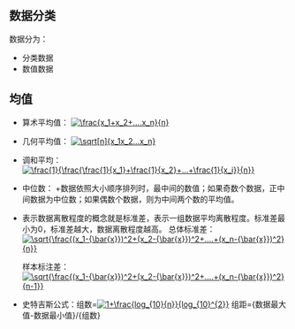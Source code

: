 ## 数据分类 ##
数据分为：

+ 分类数据
+ 数值数据

## 均值 ##

+ 算术平均值：  <a href="https://www.codecogs.com/eqnedit.php?latex=\frac{x_1&plus;x_2&plus;....x_n}{n}" target="_blank"><img src="https://latex.codecogs.com/gif.latex?\frac{x_1&plus;x_2&plus;....x_n}{n}" title="\frac{x_1+x_2+....x_n}{n}" /></a>
+ 几何平均值： <a href="https://www.codecogs.com/eqnedit.php?latex=\sqrt[n]{x_1x_2...x_n}" target="_blank"><img src="https://latex.codecogs.com/gif.latex?\sqrt[n]{x_1x_2...x_n}" title="\sqrt[n]{x_1x_2...x_n}" /></a>

+ 调和平均： <a href="https://www.codecogs.com/eqnedit.php?latex=\frac{1}{\frac{\frac{1}{x_1}&plus;\frac{1}{x_2}&plus;...&plus;\frac{1}{x_i}}{n}}" target="_blank"><img src="https://latex.codecogs.com/gif.latex?\frac{1}{\frac{\frac{1}{x_1}&plus;\frac{1}{x_2}&plus;...&plus;\frac{1}{x_i}}{n}}" title="\frac{1}{\frac{\frac{1}{x_1}+\frac{1}{x_2}+...+\frac{1}{x_i}}{n}}" /></a>

+ 中位数：
+数据依照大小顺序排列时，最中间的数值；如果奇数个数据，正中间数据为中位数；如果偶数个数据，则为中间两个数的平均值。
+ 表示数据离散程度的概念就是标准差，表示一组数据平均离散程度。标准差最小为0，标准差越大，数据离散程度越高。
  总体标准差：<a href="https://www.codecogs.com/eqnedit.php?latex=\sqrt{\frac{(x_1-{\bar{x}})^2&plus;(x_2-{\bar{x}})^2&plus;....&plus;(x_n-{\bar{x}})^2}{n}}" target="_blank"><img src="https://latex.codecogs.com/gif.latex?\sqrt{\frac{(x_1-{\bar{x}})^2&plus;(x_2-{\bar{x}})^2&plus;....&plus;(x_n-{\bar{x}})^2}{n}}" title="\sqrt{\frac{(x_1-{\bar{x}})^2+(x_2-{\bar{x}})^2+....+(x_n-{\bar{x}})^2}{n}}" /></a>
  
  样本标注差：<a href="https://www.codecogs.com/eqnedit.php?latex=\sqrt{\frac{(x_1-{\bar{x}})^2&plus;(x_2-{\bar{x}})^2&plus;....&plus;(x_n-{\bar{x}})^2}{n-1}}" target="_blank"><img src="https://latex.codecogs.com/gif.latex?\sqrt{\frac{(x_1-{\bar{x}})^2&plus;(x_2-{\bar{x}})^2&plus;....&plus;(x_n-{\bar{x}})^2}{n-1}}" title="\sqrt{\frac{(x_1-{\bar{x}})^2+(x_2-{\bar{x}})^2+....+(x_n-{\bar{x}})^2}{n-1}}" /></a>
+ 史特吉斯公式：组数=<a href="https://www.codecogs.com/eqnedit.php?latex=1&plus;\frac{log_{10}^{n}}{log_{10}^{2}}" target="_blank"><img src="https://latex.codecogs.com/gif.latex?1&plus;\frac{log_{10}{n}}{log_{10}^{2}}" title="1+\frac{log_{10}{n}}{log_{10}^{2}}" /></a>
 组距={数据最大值-数据最小值}/{组数}



